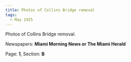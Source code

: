 ```yaml
---  
title: Photos of Collins Bridge removal  
tags:  
  - May 1925  
---  
```

  
Photos of Collins Bridge removal.  
  
Newspapers: **Miami Morning News or The Miami Herald**  
  
Page: **1**, Section: **B** 
